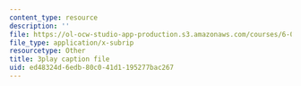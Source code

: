 ```yaml
---
content_type: resource
description: ''
file: https://ol-ocw-studio-app-production.s3.amazonaws.com/courses/6-004-computation-structures-spring-2017/ed48324d6edb80c041d1195277bac267_VkVe_wNU6RI.srt
file_type: application/x-subrip
resourcetype: Other
title: 3play caption file
uid: ed48324d-6edb-80c0-41d1-195277bac267
---
```

